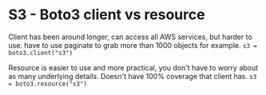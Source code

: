 # S3 - Boto3 client vs resource
Client has been around longer, can access all AWS services, but harder to use.  have to use paginate to grab more than 1000 objects for example.
`s3 = boto3.client("s3")`

Resource is easier to use and more practical, you don't have to worry about as many underlying details.  Doesn't have 100% coverage that client has.
`s3 = boto3.resource("s3")`

